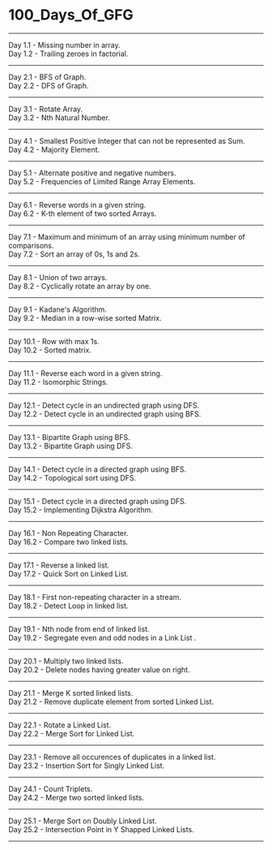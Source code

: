 <h1>100_Days_Of_GFG</h1><hr>
Day 1.1 - Missing number in array. <br>
Day 1.2 - Trailing zeroes in factorial. <br><hr>
Day 2.1 - BFS of Graph. <br>
Day 2.2 - DFS of Graph. <br><hr>
Day 3.1 - Rotate Array. <br>
Day 3.2 - Nth Natural Number. <br><hr>
Day 4.1 - Smallest Positive Integer that can not be represented as Sum. <br>
Day 4.2 - Majority Element. <br><hr>
Day 5.1 - Alternate positive and negative numbers. <br>
Day 5.2 - Frequencies of Limited Range Array Elements. <br><hr>
Day 6.1 - Reverse words in a given string. <br>
Day 6.2 - K-th element of two sorted Arrays. <br><hr>
Day 7.1 - Maximum and minimum of an array using minimum number of comparisons.<br>
Day 7.2 - Sort an array of 0s, 1s and 2s. <br><hr>
Day 8.1 - Union of two arrays. <br>
Day 8.2 - Cyclically rotate an array by one. <br><hr>
Day 9.1 - Kadane's Algorithm. <br>
Day 9.2 - Median in a row-wise sorted Matrix. <br><hr>
Day 10.1 - Row with max 1s. <br>
Day 10.2 - Sorted matrix. <br><hr>
Day 11.1 - Reverse each word in a given string. <br>
Day 11.2 - Isomorphic Strings. <br><hr>
Day 12.1 - Detect cycle in an undirected graph using DFS. <br>
Day 12.2 - Detect cycle in an undirected graph using BFS. <br><hr>
Day 13.1 - Bipartite Graph using BFS. <br>
Day 13.2 - Bipartite Graph using DFS. <br><hr>
Day 14.1 - Detect cycle in a directed graph using BFS. <br>
Day 14.2 - Topological sort using DFS. <br><hr>
Day 15.1 - Detect cycle in a directed graph using DFS. <br>
Day 15.2 - Implementing Dijkstra Algorithm. <br><hr>
Day 16.1 - Non Repeating Character. <br>
Day 16.2 - Compare two linked lists. <br><hr>
Day 17.1 - Reverse a linked list. <br>
Day 17.2 - Quick Sort on Linked List. <br><hr>
Day 18.1 - First non-repeating character in a stream. <br>
Day 18.2 - Detect Loop in linked list. <br><hr>
Day 19.1 - Nth node from end of linked list. <br>
Day 19.2 - Segregate even and odd nodes in a Link List . <br><hr>
Day 20.1 - Multiply two linked lists. <br>
Day 20.2 - Delete nodes having greater value on right. <br><hr>
Day 21.1 - Merge K sorted linked lists. <br>
Day 21.2 - Remove duplicate element from sorted Linked List. <br><hr>
Day 22.1 - Rotate a Linked List. <br>
Day 22.2 - Merge Sort for Linked List. <br><hr>
Day 23.1 - Remove all occurences of duplicates in a linked list. <br>
Day 23.2 - Insertion Sort for Singly Linked List. <br><hr>
Day 24.1 - Count Triplets. <br>
Day 24.2 - Merge two sorted linked lists. <br><hr>
Day 25.1 - Merge Sort on Doubly Linked List. <br>
Day 25.2 - Intersection Point in Y Shapped Linked Lists. <br><hr>